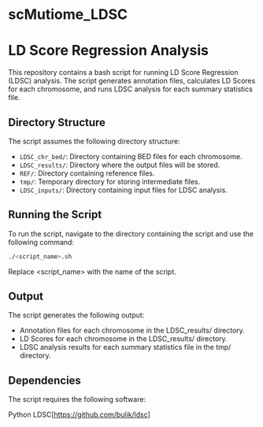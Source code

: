 # scMutiome_LDSC
# LD Score Regression Analysis

This repository contains a bash script for running LD Score Regression (LDSC) analysis. The script generates annotation files, calculates LD Scores for each chromosome, and runs LDSC analysis for each summary statistics file.

## Directory Structure

The script assumes the following directory structure:

- `LDSC_chr_bed/`: Directory containing BED files for each chromosome.
- `LDSC_results/`: Directory where the output files will be stored.
- `REF/`: Directory containing reference files.
- `tmp/`: Temporary directory for storing intermediate files.
- `LDSC_inputs/`: Directory containing input files for LDSC analysis.

## Running the Script

To run the script, navigate to the directory containing the script and use the following command:

```bash
./<script_name>.sh
```
Replace <script_name> with the name of the script.

## Output
The script generates the following output:

- Annotation files for each chromosome in the LDSC_results/ directory.
- LD Scores for each chromosome in the LDSC_results/ directory.
- LDSC analysis results for each summary statistics file in the tmp/ directory.

## Dependencies
The script requires the following software:

Python
LDSC[https://github.com/bulik/ldsc]









